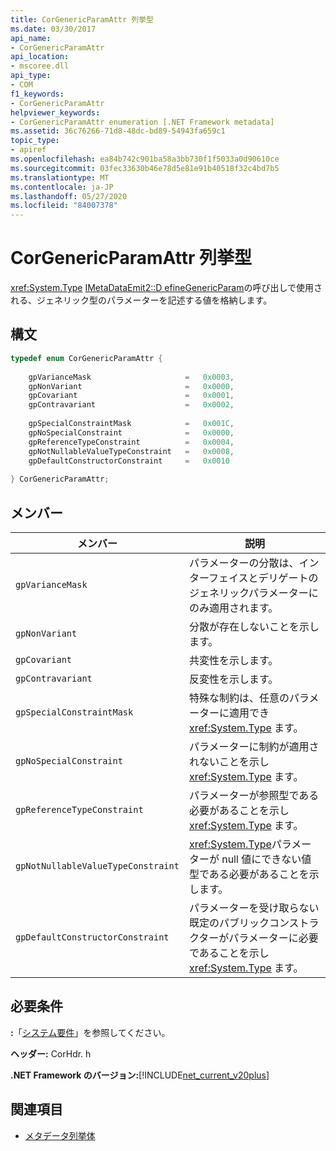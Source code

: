 ```yaml
---
title: CorGenericParamAttr 列挙型
ms.date: 03/30/2017
api_name:
- CorGenericParamAttr
api_location:
- mscoree.dll
api_type:
- COM
f1_keywords:
- CorGenericParamAttr
helpviewer_keywords:
- CorGenericParamAttr enumeration [.NET Framework metadata]
ms.assetid: 36c76266-71d8-48dc-bd89-54943fa659c1
topic_type:
- apiref
ms.openlocfilehash: ea84b742c901ba58a3bb730f1f5033a0d90610ce
ms.sourcegitcommit: 03fec33630b46e78d5e81e91b40518f32c4bd7b5
ms.translationtype: MT
ms.contentlocale: ja-JP
ms.lasthandoff: 05/27/2020
ms.locfileid: "84007378"
---
```

# <a name="corgenericparamattr-enumeration"></a>CorGenericParamAttr 列挙型
<xref:System.Type> [IMetaDataEmit2::D efineGenericParam](imetadataemit2-definegenericparam-method.md)の呼び出しで使用される、ジェネリック型のパラメーターを記述する値を格納します。  
  
## <a name="syntax"></a>構文  
  
```cpp  
typedef enum CorGenericParamAttr {  
  
    gpVarianceMask                     =   0x0003,  
    gpNonVariant                       =   0x0000,
    gpCovariant                        =   0x0001,  
    gpContravariant                    =   0x0002,  
  
    gpSpecialConstraintMask            =   0x001C,  
    gpNoSpecialConstraint              =   0x0000,  
    gpReferenceTypeConstraint          =   0x0004,
    gpNotNullableValueTypeConstraint   =   0x0008,  
    gpDefaultConstructorConstraint     =   0x0010  
  
} CorGenericParamAttr;  
```  
  
## <a name="members"></a>メンバー  
  
|メンバー|説明|  
|------------|-----------------|  
|`gpVarianceMask`|パラメーターの分散は、インターフェイスとデリゲートのジェネリックパラメーターにのみ適用されます。|  
|`gpNonVariant`|分散が存在しないことを示します。|  
|`gpCovariant`|共変性を示します。|  
|`gpContravariant`|反変性を示します。|  
|`gpSpecialConstraintMask`|特殊な制約は、任意のパラメーターに適用でき <xref:System.Type> ます。|  
|`gpNoSpecialConstraint`|パラメーターに制約が適用されないことを示し <xref:System.Type> ます。|  
|`gpReferenceTypeConstraint`|パラメーターが参照型である必要があることを示し <xref:System.Type> ます。|  
|`gpNotNullableValueTypeConstraint`|<xref:System.Type>パラメーターが null 値にできない値型である必要があることを示します。|  
|`gpDefaultConstructorConstraint`|パラメーターを受け取らない既定のパブリックコンストラクターがパラメーターに必要であることを示し <xref:System.Type> ます。|  
  
## <a name="requirements"></a>必要条件  
 **:**「[システム要件](../../get-started/system-requirements.md)」を参照してください。  
  
 **ヘッダー:** CorHdr. h  
  
 **.NET Framework のバージョン:**[!INCLUDE[net_current_v20plus](../../../../includes/net-current-v20plus-md.md)]  
  
## <a name="see-also"></a>関連項目

- [メタデータ列挙体](metadata-enumerations.md)
